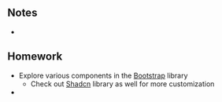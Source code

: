 ## Notes
-  
## Homework
-  Explore various components in the [Bootstrap](http://getbootstrap.com/) library
	- Check out [Shadcn](https://ui.shadcn.com/) library as well for more customization
- 